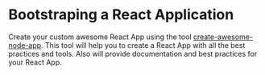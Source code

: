 # Bootstraping a React Application

Create your custom awesome React App using the tool [create-awesome-node-app](https://www.npmjs.com/package/create-awesome-node-app). This tool will help you to create a React App with all the best practices and tools. Also
will provide documentation and best practices for your React App.
